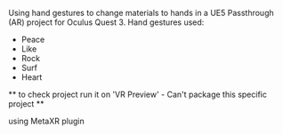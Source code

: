 Using hand gestures to change materials to hands in a UE5 Passthrough (AR) project for Oculus Quest 3.
Hand gestures used:
- Peace
- Like
- Rock
- Surf
- Heart

** to check project run it on 'VR Preview' - Can't package this specific project **

using MetaXR plugin
